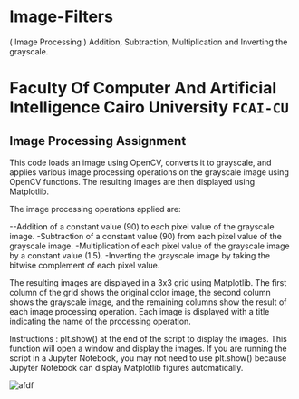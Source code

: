 # Image-Filters
( Image Processing ) Addition, Subtraction, Multiplication and Inverting the grayscale.

# Faculty Of Computer And Artificial Intelligence Cairo University `FCAI-CU`
## Image Processing Assignment


This code loads an image using OpenCV, converts it to grayscale, and applies various image processing operations on the grayscale image using OpenCV functions. The resulting images are then displayed using Matplotlib.

The image processing operations applied are:

--Addition of a constant value (90) to each pixel value of the grayscale image.
-Subtraction of a constant value (90) from each pixel value of the grayscale image.
-Multiplication of each pixel value of the grayscale image by a constant value (1.5).
-Inverting the grayscale image by taking the bitwise complement of each pixel value.

The resulting images are displayed in a 3x3 grid using Matplotlib. The first column of the grid shows the original color image, the second column shows the grayscale image, and the remaining columns show the result of each image processing operation. Each image is displayed with a title indicating the name of the processing operation.

Instructions : 
plt.show() at the end of the script to display the images. This function will open a window and display the images. If you are running the script in a Jupyter Notebook, you may not need to use plt.show() because Jupyter Notebook can display Matplotlib figures automatically.

![afdf]()
